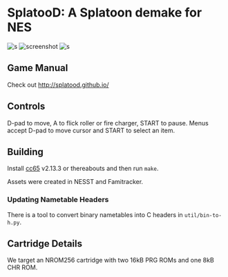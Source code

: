 # SplatooD: A Splatoon demake for NES

![s](https://i.imgur.com/E1oPhVa.png) ![screenshot](http://i.imgur.com/jGOvsaF.png) ![s](https://i.imgur.com/y7Z1OsG.png)

## Game Manual

Check out http://splatood.github.io/

## Controls

D-pad to move, A to flick roller or fire charger, START to pause. Menus accept D-pad to move cursor and START to select an item.

## Building

Install [cc65](ftp://ftp.musoftware.de/pub/uz/cc65/cc65-sources-2.13.3.tar.bz2) v2.13.3 or thereabouts and then run `make`.

Assets were created in NESST and Famitracker.

### Updating Nametable Headers

There is a tool to convert binary nametables into C headers in `util/bin-to-h.py`.

## Cartridge Details

We target an NROM256 cartridge with two 16kB PRG ROMs and one 8kB CHR ROM.
